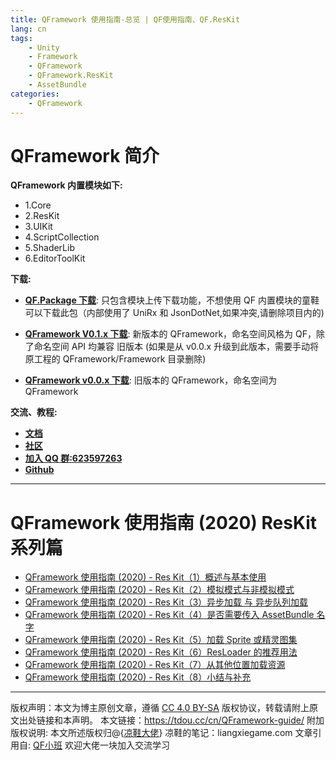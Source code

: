 ```yaml
---
title: QFramework 使用指南-总览 | QF使用指南、QF.ResKit
lang: cn
tags:
    - Unity
    - Framework
    - QFramework
    - QFramework.ResKit
    - AssetBundle
categories:
    - QFramework
---
```




# QFramework 简介


**QFramework 内置模块如下:**
* 1.Core
* 2.ResKit
* 3.UIKit
* 4.ScriptCollection
* 5.ShaderLib
* 6.EditorToolKit
        

**下载:**

* **[QF.Package 下载](http://master.liangxiegame.com/qf/intro)**: 只包含模块上传下载功能，不想使用 QF 内置模块的童鞋可以下载此包（内部使用了 UniRx 和 JsonDotNet,如果冲突,请删除项目内的)

* **[QFramework V0.1.x 下载](http://master.liangxiegame.com/qf/intro)**: 新版本的 QFramework，命名空间风格为 QF，除了命名空间 API 均兼容 旧版本 (如果是从 v0.0.x 升级到此版本，需要手动将原工程的 QFramework/Framework 目录删除)

* **[QFramework v0.0.x 下载](http://master.liangxiegame.com/qf/intro)**: 旧版本的 QFramework，命名空间为 QFramework


**交流、教程:**
* **[文档](http://master.liangxiegame.com/qf/community)**
* **[社区](http://master.liangxiegame.com/qf/community)**
* **[加入 QQ 群:623597263](//shang.qq.com/wpa/qunwpa?idkey=706b8eef0fff3fe4be9ce27c8702ad7d8cc1bceabe3b7c0430ec9559b3a9ce66)**
* **[Github](https://github.com/liangxiegame/QFramework)**  


--- 

# QFramework 使用指南 (2020) ResKit 系列篇

- [QFramework 使用指南 (2020) - Res Kit（1）概述与基本使用](https://tdou.cc/cn/QF-ResKit-01/)
- [QFramework 使用指南 (2020) - Res Kit（2）模拟模式与非模拟模式](https://tdou.cc/cn/QF-ResKit-02/)
- [QFramework 使用指南 (2020) - Res Kit（3）异步加载 与 异步队列加载](https://tdou.cc/cn/QF-ResKit-03/)
- [QFramework 使用指南 (2020) - Res Kit（4）是否需要传入 AssetBundle 名字](https://tdou.cc/cn/QF-ResKit-04/)
- [QFramework 使用指南 (2020) - Res Kit（5）加载 Sprite 或精灵图集](https://tdou.cc/cn/QF-ResKit-05/)
- [QFramework 使用指南 (2020) - Res Kit（6）ResLoader 的推荐用法](https://tdou.cc/cn/QF-ResKit-06/)
- [QFramework 使用指南 (2020) - Res Kit（7）从其他位置加载资源](https://tdou.cc/cn/QF-ResKit-07/)
- [QFramework 使用指南 (2020) - Res Kit（8）小结与补充](https://tdou.cc/cn/QF-ResKit-08/)




--- 

版权声明：本文为博主原创文章，遵循 [CC 4.0 BY-SA](http://creativecommons.org/licenses/by-sa/4.0/) 版权协议，转载请附上原文出处链接和本声明。
本文链接：https://tdou.cc/cn/QFramework-guide/
附加版权说明: 本文所述版权归@{[凉鞋大佬](https://github.com/liangxiegame)} 凉鞋的笔记：liangxiegame.com
文章引用自: [QF小班](http://master.liangxiegame.com/master/intro) 欢迎大佬一块加入交流学习